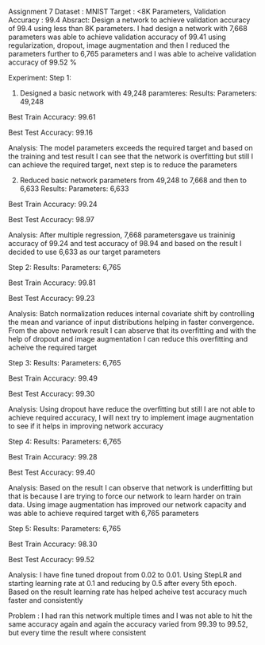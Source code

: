Assignment 7
Dataset : MNIST
Target : <8K Parameters, Validation Accuracy : 99.4
Absract:
Design a network to achieve validation accuracy of 99.4 using less than 8K parameters. I had design a network with 7,668 parameters was able to achieve validation accuracy of 99.41 using regularization, dropout, image augmentation and then I reduced the parameters further to 6,765 parameters and I was able to acheive validation accuracy of 99.52 %

Experiment:
Step 1:
1. Designed a basic network with 49,248 paramteres:
Results:
Parameters: 49,248

Best Train Accuracy: 99.61

Best Test Accuracy: 99.16

Analysis: The model parameters exceeds the required target and based on the training and test result I can see that the network is overfitting but still I can achieve the required target, next step is to reduce the parameters

2. Reduced basic network parameters from 49,248 to 7,668 and then to 6,633
Results:
Parameters: 6,633

Best Train Accuracy: 99.24

Best Test Accuracy: 98.97

Analysis: After multiple regression, 7,668 parametersgave us traininig accuracy of 99.24 and test accuracy of 98.94 and based on the result I decided to use 6,633 as our target parameters

Step 2:
Results:
Parameters: 6,765

Best Train Accuracy: 99.81

Best Test Accuracy: 99.23

Analysis: Batch normalization reduces internal covariate shift by controlling the mean and variance of input distributions helping in faster convergence. From the above network result I can abserve that its overfitting and with the help of dropout and image augmentation I can reduce this overfitting and acheive the required target

Step 3:
Results:
Parameters: 6,765

Best Train Accuracy: 99.49

Best Test Accuracy: 99.30

Analysis: Using dropout have reduce the overfitting but still I are not able to achieve required accuracy, I will next try to implement image augmentation to see if it helps in improving network accuracy

Step 4:
Results:
Parameters: 6,765

Best Train Accuracy: 99.28

Best Test Accuracy: 99.40

Analysis: Based on the result I can observe that network is underfitting but that is because I are trying to force our network to learn harder on train data. Using image augmentation has improved our network capacity and was able to achieve required target with 6,765 parameters

Step 5:
Results:
Parameters: 6,765

Best Train Accuracy: 98.30

Best Test Accuracy: 99.52

Analysis: I have fine tuned dropout from 0.02 to 0.01. Using StepLR and starting learning rate at 0.1 and reducing by 0.5 after every 5th epoch. Based on the result learning rate has helped acheive test accuracy much faster and consistently

Problem : I had ran this network multiple times and I was not able to hit the same accuracy again and again the accuracy varied from 99.39 to 99.52, but every time the result where consistent
